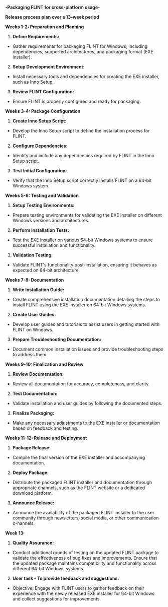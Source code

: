  **-Packaging FLINT for cross-platform usage-**

**Release process plan over a 13-week period**

**Weeks 1-2: Preparation and Planning**

1. **Define Requirements:**
- Gather requirements for packaging FLINT for Windows, including dependencies, supported architectures, and packaging format (EXE installer).

2. **Setup Development Environment:**
- Install necessary tools and dependencies for creating the EXE installer, such as Inno Setup.

3. **Review FLINT Configuration:**
- Ensure FLINT is properly configured and ready for packaging.

**Weeks 3-4: Package Configuration**

1. **Create Inno Setup Script:**
- Develop the Inno Setup script to define the installation process for FLINT.

2. **Configure Dependencies:**
- Identify and include any dependencies required by FLINT in the Inno Setup script.

3. **Test Initial Configuration:**
- Verify that the Inno Setup script correctly installs FLINT on a 64-bit Windows system.

**Weeks 5-6: Testing and Validation**

1. **Setup Testing Environments:**
- Prepare testing environments for validating the EXE installer on different Windows versions and architectures.

2. **Perform Installation Tests:**
- Test the EXE installer on various 64-bit Windows systems to ensure successful installation and functionality.

3. **Validation Testing:**
- Validate FLINT's functionality post-installation, ensuring it behaves as expected on 64-bit architecture.

**Weeks 7-8: Documentation**

1. **Write Installation Guide:**
- Create comprehensive installation documentation detailing the steps to install FLINT using the EXE installer on 64-bit Windows systems.

2. **Create User Guides:**
- Develop user guides and tutorials to assist users in getting started with FLINT on Windows.

3. **Prepare Troubleshooting Documentation:**
- Document common installation issues and provide troubleshooting steps to address them.

**Weeks 9-10: Finalization and Review**

1. **Review Documentation:**
- Review all documentation for accuracy, completeness, and clarity.

2. **Test Documentation:**
- Validate installation and user guides by following the documented steps.

3. **Finalize Packaging:**
- Make any necessary adjustments to the EXE installer or documentation based on feedback and testing.

**Weeks 11-12: Release and Deployment**

1. **Package Release:**
- Compile the final version of the EXE installer and accompanying documentation.

2. **Deploy Package:**
- Distribute the packaged FLINT installer and documentation through appropriate channels, such as the FLINT website or a dedicated download platform.

3. **Announce Release:**
- Announce the availability of the packaged FLINT installer to the user community through newsletters, social media, or other communication c-hannels.

**Week 13:**

1. **Quality Assurance:**
- Conduct additional rounds of testing on the updated FLINT package to validate the effectiveness of bug fixes and improvements.
Ensure that the updated package maintains compatibility and functionality across different 64-bit Windows systems.

2. **User task - To provide feedback and suggestions:**
- Objective: Engage with FLINT users to gather feedback on their experience with the newly released EXE installer for 64-bit Windows and collect suggestions for improvements.
